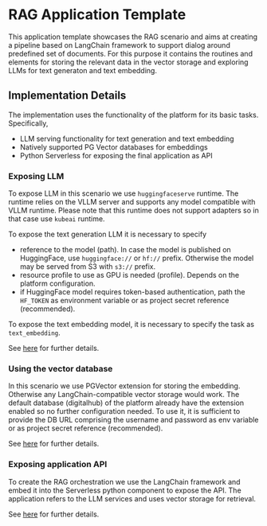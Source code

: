 # RAG Application Template 

This application template showcases the RAG scenario and aims at creating a pipeline based on LangChain framework to support dialog around predefined set of documents. For this purpose it contains the routines and elements for storing the relevant data in the vector storage and exploring LLMs for text generaton and text embedding.

## Implementation Details

The implementation uses the functionality of the platform for its basic tasks. Specifically,

- LLM serving functionality for text generation and text embedding
- Natively supported PG Vector databases for embeddings
- Python Serverless for exposing the final application as API

### Exposing LLM

To expose LLM in this scenario we use ``huggingfaceserve`` runtime. The runtime relies on the VLLM server and supports any model compatible with VLLM runtime. Please note that this runtime does not support adapters so in that case use ``kubeai`` runtime. 

To expose the text generation LLM it is necessary to specify 

- reference to the model (path). In case the model is published on HuggingFace, use ``huggingface://`` or ``hf://`` prefix. Otherwise the model may be served from S3 with ``s3://`` prefix.
- resource profile to use as GPU is needed (profile). Depends on the platform configuration.
- if HuggingFace model requires token-based authentication, path the ``HF_TOKEN`` as environment variable or as project secret reference (recommended).

To expose the text embedding model, it is necessary to specify the task as ``text_embedding``.

See [here](./howto/models.md) for further details.

### Using the vector database

In this scenario we use PGVector extension for storing the embedding. Otherwise any LangChain-compatible vector storage would work. The default database (digitalhub) of the platform already have the extension enabled so no further configuration needed. To use it, it is sufficient to provide the DB URL comprising the username and password as env variable or as project secret reference (recommended).

See [here](./howto/store_embeddings.md) for further details.

### Exposing application API

To create the RAG orchestration we use the LangChain framework and embed it into the Serverless python component to expose the API. The application refers to the LLM services and uses vector storage for retrieval.


See [here](./howto/app.md) for further details.
